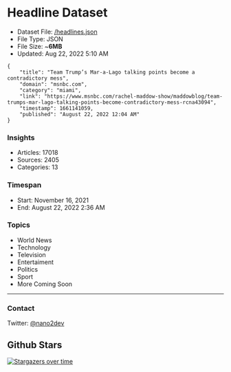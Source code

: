 # Headline Dataset

- Dataset File: [/headlines.json](https://raw.githubusercontent.com/fwd/news/master/headlines.json) 
- File Type: JSON
- File Size: ~**6MB**
- Updated: Aug 22, 2022 5:10 AM

```
{
    "title": "Team Trump’s Mar-a-Lago talking points become a contradictory mess",
    "domain": "msnbc.com",
    "category": "miami",
    "link": "https://www.msnbc.com/rachel-maddow-show/maddowblog/team-trumps-mar-lago-talking-points-become-contradictory-mess-rcna43094",
    "timestamp": 1661141059,
    "published": "August 22, 2022 12:04 AM"
}
```

### Insights

- Articles: 17018
- Sources: 2405
- Categories: 13

### Timespan

- Start: November 16, 2021
- End: August 22, 2022 2:36 AM

### Topics

- World News
- Technology
- Television
- Entertaiment
- Politics
- Sport
- More Coming Soon

---

### Contact 

Twitter: [@nano2dev](https://twitter.com/nano2dev)

## Github Stars

[![Stargazers over time](https://starchart.cc/fwd/news.svg)](https://starchart.cc/fwd/news)
	